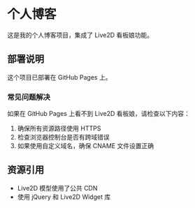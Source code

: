 # 个人博客

这是我的个人博客项目，集成了 Live2D 看板娘功能。

## 部署说明

这个项目已部署在 GitHub Pages 上。

### 常见问题解决

如果在 GitHub Pages 上看不到 Live2D 看板娘，请检查以下内容：

1. 确保所有资源路径使用 HTTPS
2. 检查浏览器控制台是否有跨域错误
3. 如果使用自定义域名，确保 CNAME 文件设置正确

## 资源引用

- Live2D 模型使用了公共 CDN
- 使用 jQuery 和 Live2D Widget 库 